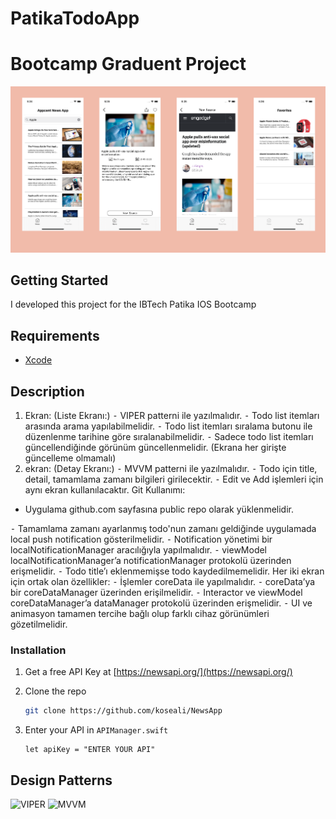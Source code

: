 # PatikaTodoApp
# Bootcamp Graduent Project

![Screens](https://github.com/koseali/NewsApp/blob/main/promotionFile/promotion.png)


<!-- GETTING STARTED -->
## Getting Started

I developed this project for the IBTech Patika IOS Bootcamp


## Requirements
* [Xcode](https://developer.apple.com/xcode/)


## Description
1. Ekran: (Liste Ekranı:)
⁃ VIPER patterni ile yazılmalıdır.
⁃ Todo list itemları arasında arama yapılabilmelidir.
⁃ Todo list itemları sıralama butonu ile düzenlenme tarihine göre sıralanabilmelidir.
⁃ Sadece todo list itemları güncellendiğinde görünüm güncellenmelidir. (Ekrana her girişte güncelleme olmamalı)
2. ekran: (Detay Ekranı:)
⁃ MVVM patterni ile yazılmalıdır.
⁃ Todo için title, detail, tamamlama zamanı bilgileri girilecektir. ⁃ Edit ve Add işlemleri için aynı ekran kullanılacaktır.
Git Kullanımı:
- Uygulama github.com sayfasına public repo olarak yüklenmelidir.
 
⁃ Tamamlama zamanı ayarlanmış todo'nun zamanı geldiğinde uygulamada local push notification gösterilmelidir.
⁃ Notification yönetimi bir localNotificationManager aracılığıyla yapılmalıdır.
⁃ viewModel localNotificationManager’a notificationManager protokolü üzerinden
erişmelidir.
⁃ Todo title’ı eklenmemişse todo kaydedilmemelidir.
Her iki ekran için ortak olan özellikler:
⁃ İşlemler coreData ile yapılmalıdır.
⁃ coreData’ya bir coreDataManager üzerinden erişilmelidir.
⁃ Interactor ve viewModel coreDataManager’a dataManager protokolü üzerinden erişmelidir.
⁃ UI ve animasyon tamamen tercihe bağlı olup farklı cihaz görünümleri gözetilmelidir.


### Installation

1. Get a free API Key at [https://newsapi.org/](https://newsapi.org/)
2. Clone the repo
   ```sh
   git clone https://github.com/koseali/NewsApp
   ```

3. Enter your API in `APIManager.swift`
   ```JS
   let apiKey = "ENTER YOUR API"
   ```


## Design Patterns
![VIPER](https://miro.medium.com/max/1400/1*rPJUik6uuFvkBR1mnSoQGw.png)
![MVVM](https://miro.medium.com/max/1400/1*rPJUik6uuFvkBR1mnSoQGw.png)
